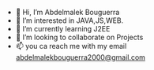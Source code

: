 - 👋 Hi, I’m Abdelmalek Bouguerra
- 👀 I’m interested in JAVA,JS,WEB.
- 🌱 I’m currently learning J2EE
- 💞️ I’m looking to collaborate on Projects
- 📫 you ca reach me with my email abdelmalekbouguerra2000@gmail.com 
